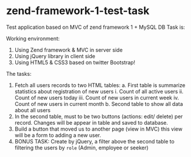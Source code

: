# zend-framework-1-test-task
Test application based on MVC of zend framework 1 + MySQL DB
Task is:

Working environment: 
1. Using Zend framework & MVC in server side 
2. Using jQuery library in client side
3. Using HTML5 & CSS3 based on twitter Bootstrap!

The tasks:
1. Fetch all users records to two HTML tables:
a. First table is summarize statistics about registration of new users
i. Count of all active users
ii. Count of new users today
iii. Count of new users in current week
iv. Count of new users in current month
b. Second table to show all data about all users
2. In the second table, must to be two buttons (actions: edit/ delete) per record.
Changes will be appear in table and saved to database.
3. Build a button that moved us to another page (view in MVC) this view will be a form to adding a new user.
4. BONUS TASK: Create by jQuery, a filter above the second table to filtering the users by `role` (Admin, employee or seeker)
